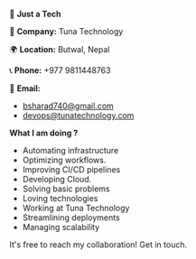 
👋 **Just a Tech**  

🏢 **Company:** Tuna Technology

🌍 **Location:** Butwal, Nepal 

📞 **Phone:** +977 9811448763

📧 **Email:** 
  - bsharad740@gmail.com
  - devops@tunatechnology.com


**What I am doing ?**
- Automating infrastructure
- Optimizing workflows.
- Improving CI/CD pipelines
- Developing Cloud.
- Solving basic problems
- Loving technologies
- Working at Tuna Technology
- Streamlining deployments
- Managing scalability

It's free to reach my collaboration!
Get in touch.
